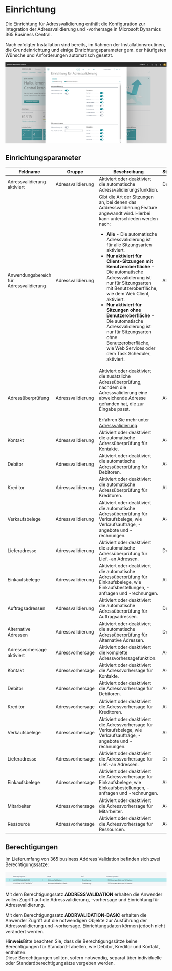 # Einrichtung

Die Einrichtung für Adressvalidierung enthält die Konfiguration zur Integration der Adressvalidierung und -vorhersage in Microsoft Dynamics 365 Business Central.

Nach erfolgter Installation sind bereits, im Rahmen der Installationsroutinen, die Grundeinrichtung und einige Einrichtungsparameter gem. der häufigsten Wünsche und Anforderungen automatisch gesetzt.

![Einrichtung für Adressvalidierung](/assets/images/365-business-address-validation/setup.de-DE.png)

## Einrichtungsparameter

| Feldname | Gruppe | Beschreibung | Standardwert |
| --- | --- | --- | --- |
| Adressvalidierung aktiviert | Adressvalidierung | Aktiviert oder deaktiviert die automatische Adressvalidierungsfunktion. | Deaktiviert |
| Anwendungsbereich für Adressvalidierung | Adressvalidierung | Gibt die Art der Sitzungen an, bei denen das Addressvalidierung Feature angewandt wird. Hierbei kann unterschieden werden nach: <ul><li><strong>Alle</strong> - Die automatische Adressvalidierung ist für alle Sitzungsarten aktiviert.</li><li><strong>Nur aktiviert für Client-Sitzungen mit Benutzeroberfläche</strong> - Die automatische Adressvalidierung ist nur für Sitzungsarten mit Benutzeroberfläche, wie dem Web Client, aktiviert.</li><li><strong>Nur aktiviert für Sitzungen ohne Benutzeroberfläche</strong> - Die automatische Adressvalidierung ist nur für Sitzungsarten ohne Benutzeroberfläche, wie Web Services oder dem Task Scheduler, aktiviert.</li></ul> | Alle |
| Adressüberprüfung | Adressvalidierung | Aktiviert oder deaktiviert die zusätzliche Adressüberprüfung, nachdem die Adressvalidierung eine abweichende Adresse gefunden hat, die zur Eingabe passt.<br><br>Erfahren Sie mehr unter [Adressvalidierung](address-validation.md). | Aktiviert |
| Kontakt | Adressvalidierung | Aktiviert oder deaktiviert die automatische Adressüberprüfung für Kontakte. | Aktiviert |
| Debitor | Adressvalidierung | Aktiviert oder deaktiviert die automatische Adressüberprüfung für Debitoren. | Aktiviert |
| Kreditor | Adressvalidierung | Aktiviert oder deaktiviert die automatische Adressüberprüfung für Kreditoren. | Aktiviert |
| Verkaufsbelege | Adressvalidierung | Aktiviert oder deaktiviert die automatische Adressüberprüfung für Verkaufsbelege, wie Verkaufsaufträge, -angebote und -rechnungen. | Aktiviert |
| Lieferadresse | Adressvalidierung | Aktiviert oder deaktiviert die automatische Adressüberprüfung für Lief.-an Adressen. | Deaktiviert |
| Einkaufsbelege | Adressvalidierung | Aktiviert oder deaktiviert die automatische Adressüberprüfung für Einkaufsbelege, wie Einkaufsbestellungen, -anfragen und -rechnungen. | Aktiviert |
| Auftragsadressen | Adressvalidierung | Aktiviert oder deaktiviert die automatische Adressüberprüfung für Auftragsadressen. | Deaktiviert |
| Alternative Adressen | Adressvalidierung | Aktiviert oder deaktiviert die automatische Adressüberprüfung für Alternative Adressen. | Deaktiviert |
| Adressvorhersage aktiviert | Adressvorhersage | Aktiviert oder deaktiviert die komplette Adressvorhersagefunktion. | Aktiviert |
| Kontakt | Adressvorhersage | Aktiviert oder deaktiviert die Adressvorhersage für Kontakte. | Aktiviert |
| Debitor | Adressvorhersage | Aktiviert oder deaktiviert die Adressvorhersage für Debitoren. | Aktiviert |
| Kreditor | Adressvorhersage | Aktiviert oder deaktiviert die Adressvorhersage für Kreditoren. | Aktiviert |
| Verkaufsbelege | Adressvorhersage | Aktiviert oder deaktiviert die Adressvorhersage für Verkaufsbelege, wie Verkaufsaufträge, -angebote und -rechnungen. | Aktiviert |
| Lieferadresse | Adressvorhersage | Aktiviert oder deaktiviert die Adressvorhersage für Lief.-an Adressen. | Deaktiviert |
| Einkaufsbelege | Adressvorhersage | Aktiviert oder deaktiviert die Adressvorhersage für Einkaufsbelege, wie Einkaufsbestellungen, -anfragen und -rechnungen. | Aktiviert |
| Mitarbeiter | Adressvorhersage | Aktiviert oder deaktiviert die Adressvorhersage für Mitarbeiter. | Aktiviert |
| Ressource | Adressvorhersage | Aktiviert oder deaktiviert die Adressvorhersage für Ressourcen. | Aktiviert |

## Berechtigungen

Im Lieferumfang von 365 business Address Validation befinden sich zwei Berechtigungssätze:

![Berechtigungssätze](/assets/images/365-business-address-validation/permissions.de-DE.png)

Mit dem Berechtigungssatz **ADDRESSVALIDATION** erhalten die Anwender vollen Zugriff auf die Adressvalidierung, -vorhersage und Einrichtung für Adressvalidierung.

Mit dem Berechtigungssatz **ADDRVALIDATION-BASIC** erhalten die Anwender Zugriff auf die notwendigen Objekte zur Ausführung der Adressvalidierung und -vorhersage. Einrichtungsdaten können jedoch nicht verändert werden.

<div class="alert alert-info">
    <i class="fa-duotone fa-thin fa-lightbulb fa-lg"></i>
    <strong>Hinweis</strong>Bitte beachten Sie, dass die Berechtigungssätze keine Berechtigungen für Standard-Tabellen, wie Debitor, Kreditor und Kontakt, enthalten.<br>Diese Berechtigungen sollten, sofern notwendig, separat über individuelle oder Standardberechtigungsätze vergeben werden.
</div>